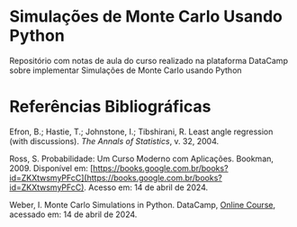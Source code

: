 # Simulações de Monte Carlo Usando Python 
Repositório com notas de aula do curso realizado na plataforma DataCamp sobre implementar Simulações de Monte Carlo usando Python

















# **Referências Bibliográficas**

Efron, B.; Hastie, T.; Johnstone, I.; Tibshirani, R. Least angle regression (with discussions). *The Annals of Statistics*, v. 32, 2004.

Ross, S. Probabilidade: Um Curso Moderno com Aplicações. Bookman, 2009. Disponível em: [https://books.google.com.br/books?id=ZKXtwsmyPFcC](https://books.google.com.br/books?id=ZKXtwsmyPFcC). Acesso em: 14 de abril de 2024.

Weber, I. Monte Carlo Simulations in Python. DataCamp, [Online Course](https://www.datacamp.com/courses/monte-carlo-simulations-in-python), acessado em: 14 de abril de 2024.
